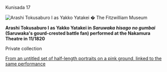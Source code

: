 Kunisada 17

![Arashi Tokusaburo I as Yakko Yatakei](kunisada/Kunisada%20Loan%20572.jpg)
� The Fitzwilliam Museum

**Arashi Tokusaburo I as Yakko Yatakei in _Saruwaka hisago no gumbai_ (Saruwaka's gourd-crested battle fan) performed at the Nakamura Theatre in 11/1820**

Private collection

[From an untitled set of half-length portraits on a pink ground, linked to the same performance](../text572.htm)
